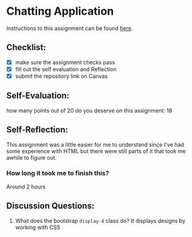 Chatting Application
=====================
Instructions to this assignment can be found [here](https://it3049c.github.io/coursework/labs/chatting-app).

## Checklist:
- [x] make sure the assignment checks pass
- [x] fill out the self evaluation and Reflection
- [x] submit the repository link on Canvas

## Self-Evaluation:

how many points out of 20 do you deserve on this assignment: 18

## Self-Reflection:
This assignment was a little easier for me to understand since I've had some experience with HTML but there were still parts of it that took me awhile to figure out. 

### How long it took me to finish this?
Around 2 hours

## Discussion Questions:
1. What does the bootstrap `display-4` class do?
  It displays designs by working with CSS
